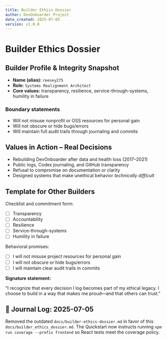 ```yaml
---
title: Builder Ethics Dossier
author: DevOnboarder Project
date_created: 2025-07-05
version: v1.0.0
---
```


# Builder Ethics Dossier

## Builder Profile & Integrity Snapshot

- **Name (alias):** `reesey275`
- **Role:** `Systems Realignment Architect`
- **Core values:** transparency, resilience, service-through-systems, humility in failure

### Boundary statements
- Will not misuse nonprofit or OSS resources for personal gain
- Will not obscure or hide bugs/errors
- Will maintain full audit trails through journaling and commits

## Values in Action – Real Decisions

- Rebuilding DevOnboarder after data and health loss (2017–2021)
- Public logs, Codex journaling, and GitHub transparency
- Refusal to compromise on documentation or clarity
- Designed systems that make unethical behavior *technically difficult*

## Template for Other Builders

Checklist and commitment form:

- [ ] Transparency
- [ ] Accountability
- [ ] Resilience
- [ ] Service-through-systems
- [ ] Humility in failure

Behavioral promises:

- [ ] I will not misuse project resources for personal gain
- [ ] I will not obscure or hide bugs/errors
- [ ] I will maintain clear audit trails in commits

**Signature statement:**

"I recognize that every decision I log becomes part of my ethical legacy. I choose to build in a way that makes me proud—and that others can trust."

## 📘 Journal Log: 2025-07-05

Removed the outdated `docs/builder-ethics-dossier.md` in favor of this
`docs/builder_ethics_dossier.md`. The Quickstart now instructs running
`npm run coverage --prefix frontend` so React tests meet the coverage
policy.

